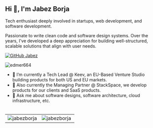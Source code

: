 ## Hi 👋, I'm Jabez Borja
Tech enthusiast deeply involved in startups, web development, and software development.

Passionate to write clean code and software design systems. Over the years, I've developed a deep appreciation for building well-structured, scalable solutions that align with user needs.

[![GitHub Jabez](https://img.shields.io/github/followers/jabezborja?label=follow&style=social)](https://github.com/jabezborja)
<p align="left"> <img src="https://komarev.com/ghpvc/?username=jabezborja&label=Profile%20views&color=0e75b6&style=flat" alt="edmer664" /> </p>

- 🔭 I’m currently a Tech Lead @ Keev, an EU-Based Venture Studio building products for both US and EU markets.
- 🚀 Also currently the Managing Partner @ StackSpace, we develop products for our clients and SaaS products.
- 💬 Ask me about software designs, software architecture, cloud infrastructure, etc.
</br>
<table style="margin-top: 5px;">
  <tr>
    <td valign="top"><img align="center" src="https://github-readme-stats.vercel.app/api?username=jabezborja&show_icons=true" alt="jabezborja" /></td>
    <td valign="top"><img align="left" src="https://github-readme-stats.vercel.app/api/top-langs/?username=jabezborja&layout=compact&hide=html" alt="jabezborja" /></td>
  </tr>
</table>
</br>
